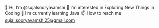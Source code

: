  👋 Hi, I’m @sujalsooryavamshi
 👀 I’m interested in Exploring New Things in Coding
 🌱 I’m currently learning Java
 📫 How to reach me sujal.sooryavamshi25@gmail.com
